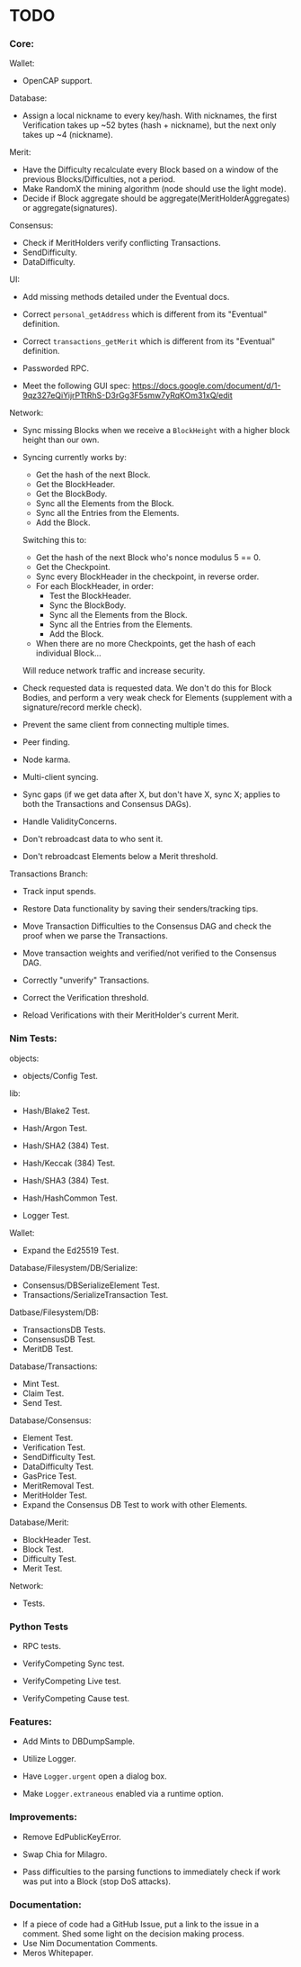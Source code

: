 # TODO

### Core:

Wallet:

- OpenCAP support.

Database:

- Assign a local nickname to every key/hash. With nicknames, the first Verification takes up ~52 bytes (hash + nickname), but the next only takes up ~4 (nickname).

Merit:

- Have the Difficulty recalculate every Block based on a window of the previous Blocks/Difficulties, not a period.
- Make RandomX the mining algorithm (node should use the light mode).
- Decide if Block aggregate should be aggregate(MeritHolderAggregates) or aggregate(signatures).

Consensus:

- Check if MeritHolders verify conflicting Transactions.
- SendDifficulty.
- DataDifficulty.

UI:

- Add missing methods detailed under the Eventual docs.
- Correct `personal_getAddress` which is different from its "Eventual" definition.
- Correct `transactions_getMerit` which is different from its "Eventual" definition.
- Passworded RPC.

- Meet the following GUI spec: https://docs.google.com/document/d/1-9qz327eQiYijrPTtRhS-D3rGg3F5smw7yRqKOm31xQ/edit

Network:

- Sync missing Blocks when we receive a `BlockHeight` with a higher block height than our own.

- Syncing currently works by:
    - Get the hash of the next Block.
    - Get the BlockHeader.
    - Get the BlockBody.
    - Sync all the Elements from the Block.
    - Sync all the Entries from the Elements.
    - Add the Block.

	Switching this to:

    - Get the hash of the next Block who's nonce modulus 5 == 0.
    - Get the Checkpoint.
    - Sync every BlockHeader in the checkpoint, in reverse order.
    - For each BlockHeader, in order:
        - Test the BlockHeader.
        - Sync the BlockBody.
        - Sync all the Elements from the Block.
        - Sync all the Entries from the Elements.
        - Add the Block.
    - When there are no more Checkpoints, get the hash of each individual Block...

	Will reduce network traffic and increase security.

- Check requested data is requested data. We don't do this for Block Bodies, and perform a very weak check for Elements (supplement with a signature/record merkle check).
- Prevent the same client from connecting multiple times.
- Peer finding.
- Node karma.

- Multi-client syncing.
- Sync gaps (if we get data after X, but don't have X, sync X; applies to both the Transactions and Consensus DAGs).

- Handle ValidityConcerns.
- Don't rebroadcast data to who sent it.
- Don't rebroadcast Elements below a Merit threshold.

Transactions Branch:

- Track input spends.
- Restore Data functionality by saving their senders/tracking tips.

- Move Transaction Difficulties to the Consensus DAG and check the proof when we parse the Transactions.
- Move transaction weights and verified/not verified to the Consensus DAG.

- Correctly "unverify" Transactions.
- Correct the Verification threshold.
- Reload Verifications with their MeritHolder's current Merit.

### Nim Tests:

objects:

- objects/Config Test.

lib:

- Hash/Blake2 Test.
- Hash/Argon Test.

- Hash/SHA2 (384) Test.
- Hash/Keccak (384) Test.
- Hash/SHA3 (384) Test.

- Hash/HashCommon Test.

- Logger Test.

Wallet:

- Expand the Ed25519 Test.

Database/Filesystem/DB/Serialize:

- Consensus/DBSerializeElement Test.
- Transactions/SerializeTransaction Test.

Datbase/Filesystem/DB:

- TransactionsDB Tests.
- ConsensusDB Test.
- MeritDB Test.

Database/Transactions:

- Mint Test.
- Claim Test.
- Send Test.

Database/Consensus:

- Element Test.
- Verification Test.
- SendDifficulty Test.
- DataDifficulty Test.
- GasPrice Test.
- MeritRemoval Test.
- MeritHolder Test.
- Expand the Consensus DB Test to work with other Elements.

Database/Merit:

- BlockHeader Test.
- Block Test.
- Difficulty Test.
- Merit Test.

Network:

- Tests.

### Python Tests

- RPC tests.

- VerifyCompeting Sync test.
- VerifyCompeting Live test.
- VerifyCompeting Cause test.

### Features:

- Add Mints to DBDumpSample.

- Utilize Logger.
- Have `Logger.urgent` open a dialog box.
- Make `Logger.extraneous` enabled via a runtime option.

### Improvements:

- Remove EdPublicKeyError.

- Swap Chia for Milagro.

- Pass difficulties to the parsing functions to immediately check if work was put into a Block (stop DoS attacks).

### Documentation:

- If a piece of code had a GitHub Issue, put a link to the issue in a comment. Shed some light on the decision making process.
- Use Nim Documentation Comments.
- Meros Whitepaper.
